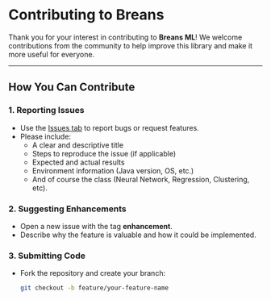 # Contributing to Breans

Thank you for your interest in contributing to **Breans ML**! We welcome contributions from the community to help improve this library and make it more useful for everyone.

---

## How You Can Contribute

### 1. Reporting Issues
- Use the [Issues tab](../../issues) to report bugs or request features.
- Please include:
  - A clear and descriptive title
  - Steps to reproduce the issue (if applicable)
  - Expected and actual results
  - Environment information (Java version, OS, etc.)
  - And of course the class (Neural Network, Regression, Clustering, etc).

### 2. Suggesting Enhancements
- Open a new issue with the tag **enhancement**.
- Describe why the feature is valuable and how it could be implemented.

### 3. Submitting Code
- Fork the repository and create your branch:
  ```bash
  git checkout -b feature/your-feature-name
